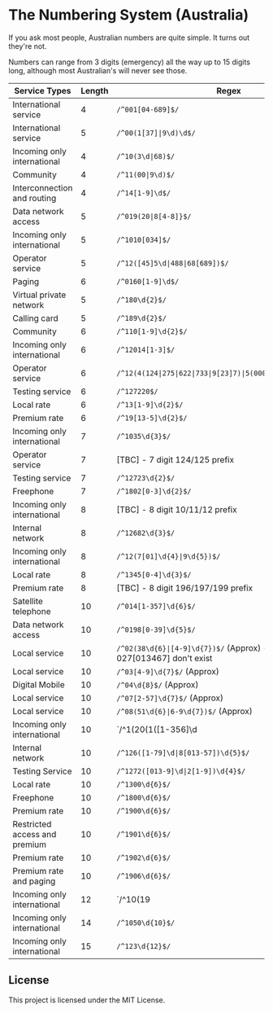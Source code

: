 # The Numbering System (Australia)

If you ask most people, Australian numbers are quite simple.
It turns out they're not.

Numbers can range from 3 digits (emergency) all the way up to 15 digits long, although most Australian's will never see those.

| Service Types               | Length | Regex                                                           |
| --------------------------- | ------ | --------------------------------------------------------------- |
International service         |  4 | `/^001[04-689]$/`
International service         |  5 | `/^00(1[37]\|9\d)\d$/`
Incoming only international   |  4 | `/^10(3\d\|68)$/`
Community                     |  4 | `/^11(00\|9\d)$/`
Interconnection and routing   |  4 | `/^14[1-9]\d$/`
Data network access           |  5 | `/^019(20\|8[4-8]}$/`
Incoming only international   |  5 | `/^1010[034]$/`
Operator service              |  5 | `/^12([45]5\d\|488\|68[689])$/`
Paging                        |  6 | `/^0160[1-9]\d$/`
Virtual private network       |  5 | `/^180\d{2}$/`
Calling card                  |  5 | `/^189\d{2}$/`
Community                     |  6 | `/^110[1-9]\d{2}$/`
Incoming only international   |  6 | `/^12014[1-3]$/`
Operator service              |  6 | `/^12(4(124\|275\|622\|733\|9[23]7)\|5(000\|1([013]\d\|25)))$/`
Testing service               |  6 | `/^127220$/`
Local rate                    |  6 | `/^13[1-9]\d{2}$/`
Premium rate                  |  6 | `/^19[13-5]\d{2}$/`
Incoming only international   |  7 | `/^1035\d{3}$/`
Operator service              |  7 | [TBC] - 7 digit 124/125 prefix
Testing service               |  7 | `/^12723\d{2}$/`
Freephone                     |  7 | `/^1802[0-3]\d{2}$/`
Incoming only international   |  8 | [TBC] - 8 digit 10/11/12 prefix
Internal network              |  8 | `/^12682\d{3}$/`
Incoming only international   |  8 | `/^12(7[01]\d{4}\|9\d{5})$/`
Local rate                    |  8 | `/^1345[0-4]\d{3}$/`
Premium rate                  |  8 | [TBC] - 8 digit 196/197/199 prefix
Satellite telephone           | 10 | `/^014[1-357]\d{6}$/`
Data network access           | 10 | `/^0198[0-39]\d{5}$/`
Local service                 | 10 | `/^02(38\d{6}\|[4-9]\d{7})$/` (Approx) - eg. 0252 0254 027[013467] don't exist
Local service                 | 10 | `/^03[4-9]\d{7}$/` (Approx)
Digital Mobile                | 10 | `/^04\d{8}$/` (Approx)
Local service                 | 10 | `/^07[2-57]\d{7}$/` (Approx)
Local service                 | 10 | `/^08(51\d{6}\|6-9\d{7})$/` (Approx)
Incoming only international   | 10 | `/^1(20(1([1-356]\d|4[04]|99)|2\d{2})|0(101|34\d)\d)\d{4}$/`
Internal network              | 10 | `/^126([1-79]\d\|8[013-57])\d{5}$/`
Testing Service               | 10 | `/^1272([013-9]\d\|2[1-9])\d{4}$/`
Local rate                    | 10 | `/^1300\d{6}$/`
Freephone                     | 10 | `/^1800\d{6}$/`
Premium rate                  | 10 | `/^1900\d{6}$/`
Restricted access and premium | 10 | `/^1901\d{6}$/`
Premium rate                  | 10 | `/^1902\d{6}$/`
Premium rate and paging       | 10 | `/^1906\d{6}$/`
Incoming only international   | 12 | `/^10(19|66)\d{8}$/`
Incoming only international   | 14 | `/^1050\d{10}$/`
Incoming only international   | 15 | `/^123\d{12}$/`


## License

This project is licensed under the MIT License.